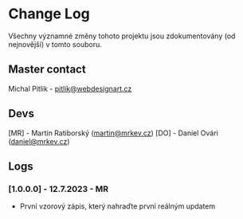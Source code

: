 # Change Log
Všechny významné změny tohoto projektu jsou zdokumentovány (od nejnovější) v tomto souboru.

## Master contact

Michal Pitlik - pitlik@webdesignart.cz

## Devs

[MR] - Martin Ratiborský (martin@mrkev.cz) 
[DO] - Daniel Ovári (daniel@mrkev.cz) 

## Logs

### [1.0.0.0] - 12.7.2023 - MR
- První vzorový zápis, který nahraďte první reálným updatem
